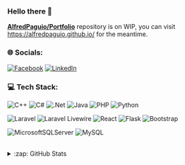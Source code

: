 ### Hello there 👋

<!--
**AlfredPaguio/AlfredPaguio** is a ✨ _special_ ✨ repository because its `README.md` (this file) appears on your GitHub profile.
-->

<a href="https://github.com/AlfredPaguio/Portfolio">**AlfredPaguio/Portfolio**</a> repository is on WIP, you can visit https://alfredpaguio.github.io/ for the meantime.

### 🌐 Socials:

[![Facebook](https://img.shields.io/badge/Facebook-black.svg?style=for-the-badge&logo=Facebook&logoColor=%231877F2)](https://facebook.com/FleetingComet) [![LinkedIn](https://img.shields.io/badge/LinkedIn-black.svg?style=for-the-badge&logo=linkedin&logoColor=%230077B5)](https://www.linkedin.com/in/alfredpaguio)

### 💻 Tech Stack:

![C++](https://img.shields.io/badge/C++-black.svg?style=for-the-badge&logo=c%2B%2B&logoColor=%2300599C) ![C#](https://img.shields.io/badge/C%23-black.svg?style=for-the-badge&logo=c-sharp&logoColor=%23239120) ![.Net](https://img.shields.io/badge/.NET-black?style=for-the-badge&logo=.net&logoColor=5C2D91) ![Java](https://img.shields.io/badge/java-black.svg?style=for-the-badge&logo=openjdk&logoColor=%23ED8B00) ![PHP](https://img.shields.io/badge/php-black.svg?style=for-the-badge&logo=php&logoColor=%23777BB4) ![Python](https://img.shields.io/badge/python-black?style=for-the-badge&logo=python&logoColor=3670A0)
<br/>

![Laravel](https://img.shields.io/badge/laravel-black.svg?style=for-the-badge&logo=laravel&logoColor=%23FF2D20) ![Laravel Livewire](https://img.shields.io/badge/laravel%20liveiwre-black.svg?style=for-the-badge&logo=laravel&logoColor=%23FF2D20) ![React](https://img.shields.io/badge/react-black.svg?style=for-the-badge&logo=react&logoColor=%2361DAFB) ![Flask](https://img.shields.io/badge/flask-black.svg?style=for-the-badge&logo=flask&logoColor=white) ![Bootstrap](https://img.shields.io/badge/bootstrap-black.svg?style=for-the-badge&logo=bootstrap&logoColor=%238511FA)
<br/>

![MicrosoftSQLServer](https://img.shields.io/badge/Microsoft%20SQL%20Server-black?style=for-the-badge&logo=microsoft%20sql%20server&logoColor=CC2927) ![MySQL](https://img.shields.io/badge/mysql-black.svg?style=for-the-badge&logo=mysql&logoColor=%2300f)

<br/>

<details>
  <summary>:zap: GitHub Stats</summary>
  <p align="left">
  <img src="https://github-readme-stats-alfred-paguio.vercel.app/api?username=AlfredPaguio&show_icons=true&count_private=true&theme=dark">
  <img align="right" src="https://github-readme-stats-alfred-paguio.vercel.app/api/top-langs/?username=AlfredPaguio&show_icons=true&count_private=true&theme=dark&layout=compact">
  </p>
</details>

